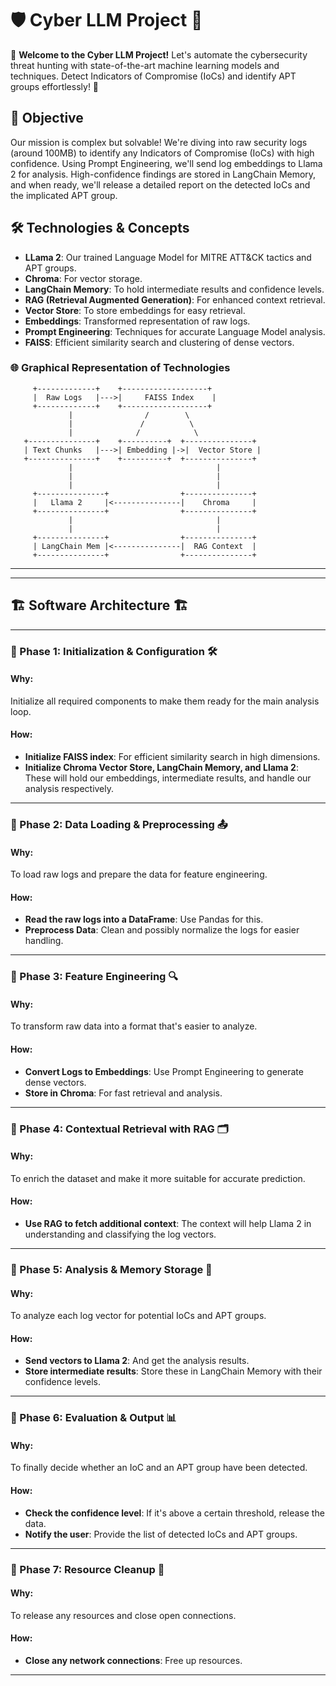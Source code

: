 # 🛡️ Cyber LLM Project 🤖

🎉 **Welcome to the Cyber LLM Project!** Let's automate the cybersecurity threat hunting with state-of-the-art machine learning models and techniques. Detect Indicators of Compromise (IoCs) and identify APT groups effortlessly! 🎉

## 🎯 Objective

Our mission is complex but solvable! We're diving into raw security logs (around 100MB) to identify any Indicators of Compromise (IoCs) with high confidence. Using Prompt Engineering, we'll send log embeddings to Llama 2 for analysis. High-confidence findings are stored in LangChain Memory, and when ready, we'll release a detailed report on the detected IoCs and the implicated APT group.

## 🛠️ Technologies & Concepts

- **LLama 2**: Our trained Language Model for MITRE ATT&CK tactics and APT groups.
- **Chroma**: For vector storage.
- **LangChain Memory**: To hold intermediate results and confidence levels.
- **RAG (Retrieval Augmented Generation)**: For enhanced context retrieval.
- **Vector Store**: To store embeddings for easy retrieval.
- **Embeddings**: Transformed representation of raw logs.
- **Prompt Engineering**: Techniques for accurate Language Model analysis.
- **FAISS**: Efficient similarity search and clustering of dense vectors.

### 🌐 Graphical Representation of Technologies

         +-------------+    +-------------------+
         |  Raw Logs   |--->|     FAISS Index    |
         +-------------+    +-------------------+
                 |                /        \
                 |               /          \
                 |              /            \
       +---------------+    +----------+  +---------------+
       | Text Chunks   |--->| Embedding |->|  Vector Store |
       +---------------+    +----------+  +---------------+
                 |                                |
                 |                                |
                 |                                |
         +---------------+                +---------------+
         |   Llama 2     |<---------------|    Chroma     |
         +---------------+                +---------------+
                 |                                |
                 |                                |
         +---------------+                +---------------+
         | LangChain Mem |<---------------|  RAG Context  |
         +---------------+                +---------------+


---
---

## 🏗️ Software Architecture 🏗️
---
### 🔹 Phase 1: Initialization & Configuration 🛠️

#### Why:
Initialize all required components to make them ready for the main analysis loop.

#### How:
- **Initialize FAISS index**: For efficient similarity search in high dimensions.
- **Initialize Chroma Vector Store, LangChain Memory, and Llama 2**: These will hold our embeddings, intermediate results, and handle our analysis respectively.
---
### 🔹 Phase 2: Data Loading & Preprocessing 📤

#### Why:
To load raw logs and prepare the data for feature engineering.

#### How:
- **Read the raw logs into a DataFrame**: Use Pandas for this.
- **Preprocess Data**: Clean and possibly normalize the logs for easier handling.
---
### 🔹 Phase 3: Feature Engineering 🔍

#### Why:
To transform raw data into a format that's easier to analyze.

#### How:
- **Convert Logs to Embeddings**: Use Prompt Engineering to generate dense vectors.
- **Store in Chroma**: For fast retrieval and analysis.
---
### 🔹 Phase 4: Contextual Retrieval with RAG 🗂️

#### Why:
To enrich the dataset and make it more suitable for accurate prediction.

#### How:
- **Use RAG to fetch additional context**: The context will help Llama 2 in understanding and classifying the log vectors.
---
### 🔹 Phase 5: Analysis & Memory Storage 🧠

#### Why:
To analyze each log vector for potential IoCs and APT groups.

#### How:
- **Send vectors to Llama 2**: And get the analysis results.
- **Store intermediate results**: Store these in LangChain Memory with their confidence levels.
---
### 🔹 Phase 6: Evaluation & Output 📊

#### Why:
To finally decide whether an IoC and an APT group have been detected.

#### How:
- **Check the confidence level**: If it's above a certain threshold, release the data.
- **Notify the user**: Provide the list of detected IoCs and APT groups.
---
### 🔹 Phase 7: Resource Cleanup 🧹

#### Why:
To release any resources and close open connections.

#### How:
- **Close any network connections**: Free up resources.

---

